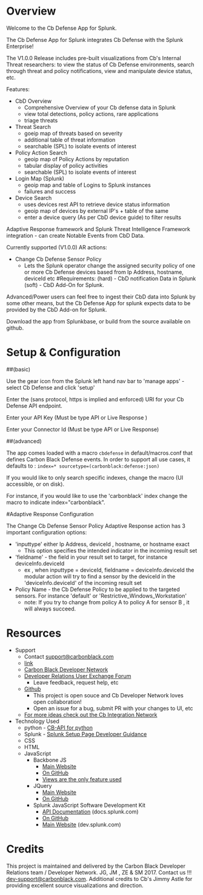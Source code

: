 # Overview
Welcome to the Cb Defense App for Splunk.

The Cb Defense App for Splunk integrates Cb Defense with the Splunk Enterprise!

The V1.0.0 Release includes pre-built visualizations from Cb's Internal Threat researchers: 
to view the status of Cb Defense environments, search through threat and policy notifications, view and manipulate device status, etc. 

Features: 
- CbD Overview 
    - Comprehensive Overview of your Cb defense data in Splunk
    - view total detections, policy actions, rare applications
    - triage threats
- Threat Search
    - goeip map of threats based on severity
    - additional table of threat information 
    - searchable (SPL) to isolate events of interest
- Policy Action Search
    - geoip map of Policy Actions by reputation
    - tabular display of policy activities
    - searchable (SPL) to isolate events of interest 
- Login Map (Splunk)
    - geoip map and table of Logins to Splunk instances
    - failures and success
- Device Search 
    - uses devices rest API to retrieve device status information 
    - geoip map of devices by external IP's + table of the same
    - enter a device query (As per CbD device guide) to filter results
    

Adaptive Response framework and Splunk Threat Intelligence Framework integration - can create Notable Events from CbD Data.

Currently supported (V1.0.0) AR actions: 
- Change Cb Defense Sensor Policy
    - Lets the Splunk operator change the assigned security policy of one or more Cb Defense devices based from Ip Address, hostname, deviceId etc
#Requirements: 
(hard) - CbD notification Data in Splunk
(soft) - CbD Add-On for Splunk. 

Advanced/Power users can feel free to ingest their CbD data into Splunk by some other means, but the Cb Defense App for splunk expects 
data to be provided by the CbD Add-on for Splunk.

Download the app from Splunkbase, or build from the source available on github.

# Setup & Configuration

##(basic)

Use the gear icon from the Splunk left hand nav bar to 'manage apps' - select Cb Defense and click 'setup'

Enter the (sans protocol, https is implied and enforced) URI for your Cb Defense API endpoint. 

Enter your API Key (Must be type API or Live Response )

Enter your Connector Id (Must be type API or Live Response)

##(advanced)

The app comes loaded with a macro `cbdefense` in default/macros.conf that defines Carbon Black Defense events.
In order to support all use cases, it defaults to :
 `index=* sourcetype=(carbonblack:defense:json)`

If you would like to only search specific indexes, change the macro (UI accessible, or on disk).

For instance, if you would like to use the 'carbonblack' index change the macro to indicate index="carbonblack".


#Adaptive Response Configuration 

The Change Cb Defense Sensor Policy Adaptive Response action has 3 important configuration options:
 - 'inputtype' either Ip Address, deviceId , hostname, or hostname exact
    - This option specifies the intended indicator in the incoming result set
 - 'fieldname' - the field in your result set to target, for instance deviceInfo.deviceId
    - ex , when inputtype = deviceId, fieldname = deviceInfo.deviceId the modular action will try to find a sensor by the deviceId in the 'deviceInfo.deviceId' of the incoming result set
 -  Policy Name - the Cb Defense Policy to be applied to the targeted sensors. For instance 'default' or 'Restrictive_Windows_Workstation'
    - note: If you try to change from policy A to policy A for sensor B , it will always succeed. 

# Resources
- Support
    - Contact support@carbonblack.com 
    - [link](https://www.carbonblack.com/resources/support/)
    - [Carbon Black Developer Network](https://developer.carbonblack.com)
    - [Developer Relations User Exchange Forum](https://community.carbonblack.com/community/resources/developer-relations) 
        - Leave feedback, request help, etc 
    - [Github](https://github.com/carbonblack/cb-defense-splunk-app)
        - This project is open souce and Cb Developer Network loves open collaboration!
        - Open an issue for a bug, submit PR with your changes to UI, etc 
    - [For more ideas check out the Cb Integration Network](https://community.carbonblack.com/community/ecosystem)
- Technology Used
    - python - [CB-API for python](https://cbapi.readthedocs.io/en/latest/) 
    - Splunk - [Splunk Setup Page Developer Guidance](https://splunkbase.splunk.com/app/3728/)
    - CSS
    - HTML
    - JavaScript
        - Backbone JS
            - [Main Website](http://backbonejs.org/)
            - [On GitHub](https://github.com/jashkenas/backbone/)
            - [Views are the only feature used](http://backbonejs.org/#View)
        - JQuery
            - [Main Website](http://jquery.com/)
            - [On GitHub](https://github.com/jquery/jquery/)
        - Splunk JavaScript Software Development Kit
            - [API Documentation](http://docs.splunk.com/Documentation/JavaScriptSDK) (docs.splunk.com)
            - [On GitHub](https://github.com/splunk/splunk-sdk-javascript)
            - [Main Website](http://dev.splunk.com/javascript) (dev.splunk.com)
# Credits 
This project is maintained and delivered by the Carbon Black Developer Relations team / Developer Network.
JG, JM , ZE & SM 2017.
Contact us !!! dev-support@carbonblack.com.
Additional credits to Cb's Jimmy Astle for providing excellent source visualizations and direction. 